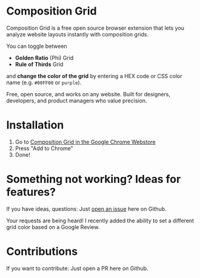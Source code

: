 # Composition Grid
Composition Grid is a free open source browser extension that lets you analyze website layouts instantly with composition grids.

You can toggle between 
- **Golden Ratio** (Phi) Grid
- **Rule of Thirds** Grid

and **change the color of the grid** by entering a HEX code or CSS color name (e.g. `#00FF00` or `purple`).

Free, open source, and works on any website. Built for designers,  developers, and product managers who value precision.

# Installation

1. Go to [Composition Grid in the Google Chrome Webstore](https://chromewebstore.google.com/detail/composition-grid/bkoakbekeejaepenfddjcehomnkpgonk)
2. Press "Add to Chrome"
3. Done!

# Something not working? Ideas for features?

If you have ideas, questions: Just [open an issue](https://github.com/rrmn/composition-grid/issues/new/choose) here on Github.

Your requests are being heard! I recently added the ability to set a different grid color based on a Google Review.


# Contributions

If you want to contribute: Just open a PR here on Github.

